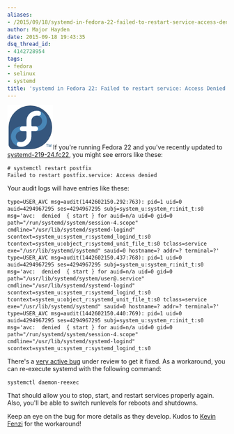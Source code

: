 ```yaml
---
aliases:
- /2015/09/18/systemd-in-fedora-22-failed-to-restart-service-access-denied/
author: Major Hayden
date: 2015-09-18 19:43:35
dsq_thread_id:
- 4142728954
tags:
- fedora
- selinux
- systemd
title: 'systemd in Fedora 22: Failed to restart service: Access Denied'
---
```


[<img src="/wp-content/uploads/2012/01/fedorainfinity.png" alt="Fedora Infinity Logo" width="105" height="102" class="alignright size-full wp-image-2712" />][1]If you're running Fedora 22 and you've recently updated to [systemd-219-24.fc22][2], you might see errors like these:

```
# systemctl restart postfix
Failed to restart postfix.service: Access denied
```


Your audit logs will have entries like these:

```
type=USER_AVC msg=audit(1442602150.292:763): pid=1 uid=0 auid=4294967295 ses=4294967295 subj=system_u:system_r:init_t:s0 msg='avc:  denied  { start } for auid=n/a uid=0 gid=0 path="/run/systemd/system/session-4.scope" cmdline="/usr/lib/systemd/systemd-logind" scontext=system_u:system_r:systemd_logind_t:s0 tcontext=system_u:object_r:systemd_unit_file_t:s0 tclass=service  exe="/usr/lib/systemd/systemd" sauid=0 hostname=? addr=? terminal=?'
type=USER_AVC msg=audit(1442602150.437:768): pid=1 uid=0 auid=4294967295 ses=4294967295 subj=system_u:system_r:init_t:s0 msg='avc:  denied  { start } for auid=n/a uid=0 gid=0 path="/usr/lib/systemd/system/user@.service" cmdline="/usr/lib/systemd/systemd-logind" scontext=system_u:system_r:systemd_logind_t:s0 tcontext=system_u:object_r:systemd_unit_file_t:s0 tclass=service  exe="/usr/lib/systemd/systemd" sauid=0 hostname=? addr=? terminal=?'
type=USER_AVC msg=audit(1442602150.440:769): pid=1 uid=0 auid=4294967295 ses=4294967295 subj=system_u:system_r:init_t:s0 msg='avc:  denied  { start } for auid=n/a uid=0 gid=0 path="/run/systemd/system/session-4.scope" cmdline="/usr/lib/systemd/systemd-logind" scontext=system_u:system_r:systemd_logind_t:s0
```


There's a [very active bug][3] under review to get it fixed. As a workaround, you can re-execute systemd with the following command:

```
systemctl daemon-reexec
```


That should allow you to stop, start, and restart services properly again. Also, you'll be able to switch runlevels for reboots and shutdowns.

Keep an eye on the bug for more details as they develop. Kudos to [Kevin Fenzi][4] for the workaround!

 [1]: /wp-content/uploads/2012/01/fedorainfinity.png
 [2]: https://bodhi.fedoraproject.org/updates/FEDORA-2015-15821
 [3]: https://bugzilla.redhat.com/show_bug.cgi?id=1224211
 [4]: https://fedoraproject.org/wiki/User:Kevin